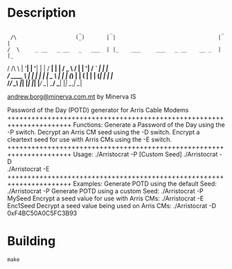 # Description
                           _         _                                   _     
     /\                   (_)       | |                                 | |    
    /  \     _ __   _ __   _   ___  | |_    ___     ___   _ __    __ _  | |_   
   / /\ \   | '__| | '__| | | / __| | __|  / _ \   / __| | '__|  / _` | | __|  
  / ____ \  | |    | |    | | \__ \ | |_  | (_) | | (__  | |    | (_| | | |_   
 /_/    \_\ |_|    |_|    |_| |___/  \__|  \___/   \___| |_|     \__,_|  \__|  
                                                                               
 andrew.borg@minerva.com.mt                                       by Minerva IS
                                                                               
Password of the Day (POTD) generator for Arris Cable Modems
++++++++++++++++++++++++++++++++++++++++++++++++++++++++++++++++++++++
Functions: 
	Generate a Password of the Day using the -P switch.
	Decrypt an Arris CM seed using the -D switch.
	Encrypt a cleartext seed for use with Arris CMs using the -E switch.
++++++++++++++++++++++++++++++++++++++++++++++++++++++++++++++++++++++
Usage:
	 ./Arristocrat -P [Custom Seed]
	 ./Arristocrat -D <Arris Encrypted Seed>	
	 ./Arristocrat -E <Cleartext Seed>	
++++++++++++++++++++++++++++++++++++++++++++++++++++++++++++++++++++++
Examples:
	 Generate POTD using the default Seed:
		  ./Arristocrat -P 
	 Generate POTD using a custom Seed:
		 ./Arristocrat -P MySeed 
	 Encrypt a seed value for use with Arris CMs:
		 ./Arristocrat -E Enc1Seed 
	 Decrypt a seed value being used on Arris CMs:
		 ./Arristocrat -D 0xF4BC50A0C5FC3B93 


# Building

`make`
